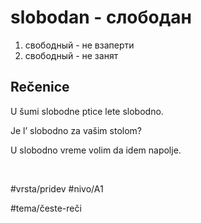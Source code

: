# slobodan - слободан

1. свободный - не взаперти
2. свободный - не занят

## Rečenice

U šumi slobodne ptice lete slobodno.

Je l’ slobodno za vašim stolom?

U slobodno vreme volim da idem napolje.

<br>

#vrsta/pridev
#nivo/A1

#tema/česte-reči